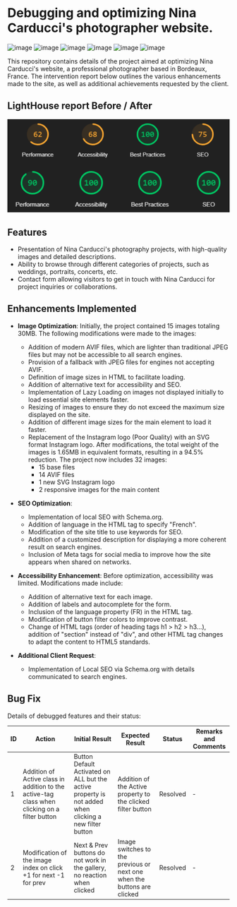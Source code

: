 # Debugging and optimizing Nina Carducci's photographer website.

![image](https://img.shields.io/badge/HTML5-E34F26?style=for-the-badge&logo=html5&logoColor=white)
![image](https://img.shields.io/badge/CSS3-1572B6?style=for-the-badge&logo=css3&logoColor=white)
![image](https://img.shields.io/badge/JavaScript-323330?style=for-the-badge&logo=javascript&logoColor=F7DF1E)
![image](https://img.shields.io/badge/Bootstrap-563D7C?style=for-the-badge&logo=bootstrap&logoColor=white)
![image](https://img.shields.io/badge/jquery-%230769AD.svg?style=for-the-badge&logo=jquery&logoColor=white)
![image](https://img.shields.io/badge/Lighthouse-F44B21?style=for-the-badge&logo=Lighthouse&logoColor=white)

This repository contains details of the project aimed at optimizing Nina Carducci's website, a professional photographer based in Bordeaux, France. 
The intervention report below outlines the various enhancements made to the site, as well as additional achievements requested by the client.

## LightHouse report Before / After

![image](./assets/images/lighthouse-report.png "Lighthouse Report")

## Features

- Presentation of Nina Carducci's photography projects, with high-quality images and detailed descriptions.
- Ability to browse through different categories of projects, such as weddings, portraits, concerts, etc.
- Contact form allowing visitors to get in touch with Nina Carducci for project inquiries or collaborations.

## Enhancements Implemented

- **Image Optimization**: Initially, the project contained 15 images totaling 30MB. The following modifications were made to the images:
   - Addition of modern AVIF files, which are lighter than traditional JPEG files but may not be accessible to all search engines.
   - Provision of a fallback with JPEG files for engines not accepting AVIF.
   - Definition of image sizes in HTML to facilitate loading.
   - Addition of alternative text for accessibility and SEO.
   - Implementation of Lazy Loading on images not displayed initially to load essential site elements faster.
   - Resizing of images to ensure they do not exceed the maximum size displayed on the site.
   - Addition of different image sizes for the main element to load it faster.
   - Replacement of the Instagram logo (Poor Quality) with an SVG format Instagram logo.
   After modifications, the total weight of the images is 1.65MB in equivalent formats, resulting in a 94.5% reduction. The project now includes 32 images:
      - 15 base files
      - 14 AVIF files
      - 1 new SVG Instagram logo
      - 2 responsive images for the main content

- **SEO Optimization**:
   - Implementation of local SEO with Schema.org.
   - Addition of language in the HTML tag to specify "French".
   - Modification of the site title to use keywords for SEO.
   - Addition of a customized description for displaying a more coherent result on search engines.
   - Inclusion of Meta tags for social media to improve how the site appears when shared on networks.

- **Accessibility Enhancement**: Before optimization, accessibility was limited. Modifications made include:
   - Addition of alternative text for each image.
   - Addition of labels and autocomplete for the form.
   - Inclusion of the language property (FR) in the HTML tag.
   - Modification of button filter colors to improve contrast.
   - Change of HTML tags (order of heading tags h1 > h2 > h3…), addition of "section" instead of "div", and other HTML tag changes to adapt the content to HTML5 standards.

- **Additional Client Request**: 
   - Implementation of Local SEO via Schema.org with details communicated to search engines.

## Bug Fix
Details of debugged features and their status:

| ID | Action | Initial Result | Expected Result | Status | Remarks and Comments |
|----|--------|----------------|-----------------|--------|----------------------|
| 1  | Addition of Active class in addition to the active-tag class when clicking on a filter button | Button Default Activated on ALL but the active property is not added when clicking a new filter button | Addition of the Active property to the clicked filter button | Resolved | - |
| 2  | Modification of the image index on click +1 for next -1 for prev | Next & Prev buttons do not work in the gallery, no reaction when clicked | Image switches to the previous or next one when the buttons are clicked | Resolved | - |
